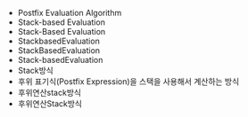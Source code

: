 ﻿- Postfix Evaluation Algorithm
- Stack-based Evaluation
- Stack-Based Evaluation
- StackbasedEvaluation
- StackBasedEvaluation
- Stack-basedEvaluation
- Stack방식
- 후위 표기식(Postfix Expression)을 스택을 사용해서 계산하는 방식
- 후위연산stack방식
- 후위연산Stack방식
